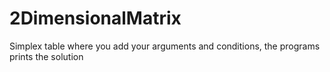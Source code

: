 # 2DimensionalMatrix
Simplex table where you add your arguments and conditions, the programs prints the solution
